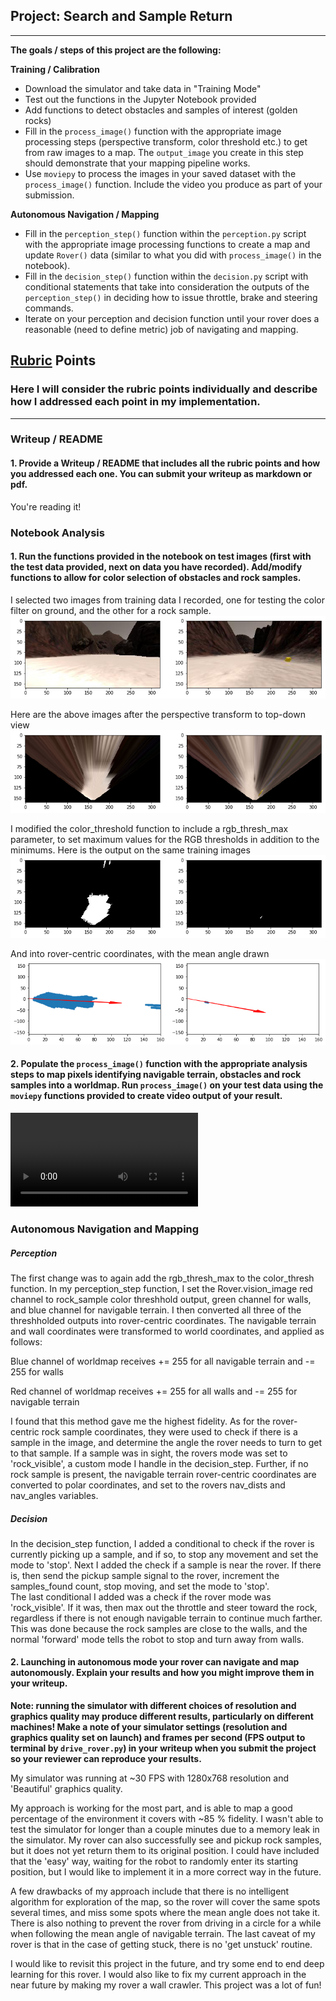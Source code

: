 ## Project: Search and Sample Return

---


**The goals / steps of this project are the following:**  

**Training / Calibration**  

* Download the simulator and take data in "Training Mode"
* Test out the functions in the Jupyter Notebook provided
* Add functions to detect obstacles and samples of interest (golden rocks)
* Fill in the `process_image()` function with the appropriate image processing steps (perspective transform, color threshold etc.) to get from raw images to a map.  The `output_image` you create in this step should demonstrate that your mapping pipeline works.
* Use `moviepy` to process the images in your saved dataset with the `process_image()` function.  Include the video you produce as part of your submission.

**Autonomous Navigation / Mapping**

* Fill in the `perception_step()` function within the `perception.py` script with the appropriate image processing functions to create a map and update `Rover()` data (similar to what you did with `process_image()` in the notebook). 
* Fill in the `decision_step()` function within the `decision.py` script with conditional statements that take into consideration the outputs of the `perception_step()` in deciding how to issue throttle, brake and steering commands. 
* Iterate on your perception and decision function until your rover does a reasonable (need to define metric) job of navigating and mapping.  

[//]: # (Image References)

[image1]: ./output/train_images.png
[image2]: ./output/warped_train_images.png
[image3]: ./output/color_threshold_train_images.png
[image4]: ./output/rover_centric_train_images.png
[image5]: ./output/test_mapping.mp4

## [Rubric](https://review.udacity.com/#!/rubrics/916/view) Points
### Here I will consider the rubric points individually and describe how I addressed each point in my implementation.  

---
### Writeup / README

#### 1. Provide a Writeup / README that includes all the rubric points and how you addressed each one.  You can submit your writeup as markdown or pdf.  

You're reading it!

### Notebook Analysis
#### 1. Run the functions provided in the notebook on test images (first with the test data provided, next on data you have recorded). Add/modify functions to allow for color selection of obstacles and rock samples.
I selected two images from training data I recorded, one for testing the color filter on ground, and the other for a rock sample.
![One open area, and one picture with a rock sample][image1]

Here are the above images after the perspective transform to top-down view
![Warped images][image2]

I modified the color_threshold function to include a rgb_thresh_max parameter, to set maximum values for the RGB thresholds in addition to the minimums.  Here is the output on the same training images
![Color thresholded images][image3]

And into rover-centric coordinates, with the mean angle drawn
![Rover-centric coordinates][image4]

#### 2. Populate the `process_image()` function with the appropriate analysis steps to map pixels identifying navigable terrain, obstacles and rock samples into a worldmap.  Run `process_image()` on your test data using the `moviepy` functions provided to create video output of your result. 


![test_mapping.mp4 in ./output folder][image5]
### Autonomous Navigation and Mapping


##### Perception
 The first change was to again add the rgb_thresh_max to the color_thresh function.  In my perception_step function, I set the Rover.vision_image red channel to rock_sample color threshhold output, green channel for walls, and blue channel for navigable terrain. I then converted all three of the threshholded outputs into rover-centric coordinates.  The navigable terrain and wall coordinates were transformed to world coordinates, and applied as follows:
 
 Blue channel of worldmap receives += 255 for all navigable terrain and -= 255 for walls

 Red channel of worldmap receives += 255 for all walls and -= 255 for navigable terrain
 
 I found that this method gave me the highest fidelity.  As for the rover-centric rock sample coordinates, they were used to check if there is a sample in the image, and determine the angle the rover needs to turn to get to that sample.  If a sample was in sight, the rovers mode was set to 'rock_visible', a custom mode I handle in the decision_step.  Further, if no rock sample is present, the navigable terrain rover-centric coordinates are converted to polar coordinates, and set to the rovers nav_dists and nav_angles variables.

##### Decision
In the decision_step function, I added a conditional to check if the rover is currently picking up a sample, and if so, to stop any movement and set the mode to 'stop'.  Next I added the check if a sample is near the rover.  If there is, then send the pickup sample signal to the rover, increment the samples_found count, stop moving, and set the mode to 'stop'.  
The last conditional I added was a check if the rover mode was 'rock_visible'.  If it was, then max out the throttle and steer toward the rock, regardless if there is not enough navigable terrain to continue much farther.  This was done because the rock samples are close to the walls, and the normal 'forward' mode tells the robot to stop and turn away from walls.

#### 2. Launching in autonomous mode your rover can navigate and map autonomously.  Explain your results and how you might improve them in your writeup.  

**Note: running the simulator with different choices of resolution and graphics quality may produce different results, particularly on different machines!  Make a note of your simulator settings (resolution and graphics quality set on launch) and frames per second (FPS output to terminal by `drive_rover.py`) in your writeup when you submit the project so your reviewer can reproduce your results.**

My simulator was running at ~30 FPS with 1280x768 resolution and 'Beautiful' graphics quality.

My approach is working for the most part, and is able to map a good percentage of the environment it covers with ~85 % fidelity. I wasn't able to test the simulator for longer than a couple minutes due to a memory leak in the simulator. My rover can also successfully see and pickup rock samples, but it does not yet return them to its original position.  I could have included that the 'easy' way, waiting for the robot to randomly enter its starting position, but I would like to implement it in a more correct way in the future.  

A few drawbacks of my approach include that there is no intelligent algorithm for exploration of the map, so the rover will cover the same spots several times, and miss some spots where the mean angle does not take it.  There is also nothing to prevent the rover from driving in a circle for a while when following the mean angle of navigable terrain.  The last caveat of my rover is that in the case of getting stuck, there is no 'get unstuck' routine.

I would like to revisit this project in the future, and try some end to end deep learning for this rover.  I would also like to fix my current approach in the near future by making my rover a wall crawler.  This project was a lot of fun!
